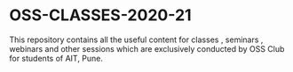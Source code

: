 # OSS-CLASSES-2020-21
This repository contains all the useful content for classes , seminars , webinars and other sessions which are exclusively conducted by OSS Club for students of AIT, Pune.
